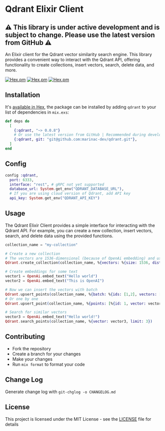# Qdrant Elixir Client

## ⚠️ This library is under active development and is subject to change. Please use the latest version from GitHub ⚠️

An Elixir client for the Qdrant vector similarity search engine. This library provides a convenient way to interact with the Qdrant API, offering functionality to create collections, insert vectors, search, delete data, and more.

[![Hex.pm](https://img.shields.io/hexpm/v/qdrant.svg)](https://hex.pm/packages/qdrant) [![Hex.pm](https://img.shields.io/hexpm/dt/qdrant.svg)](https://hex.pm/packages/qdrant) [![Hex.pm](https://img.shields.io/hexpm/l/qdrant.svg)](https://hex.pm/packages/qdrant)

## Installation

It's [available in Hex](https://hexdocs.pm/qdrant/readme.html), the package can be installed
by adding `qdrant` to your list of dependencies in `mix.exs`:

```elixir
def deps do
  [
    {:qdrant, "~> 0.0.8"}
    # Or use the latest version from GitHub | Recommended during development phase
    {:qdrant, git: "git@github.com:marinac-dev/qdrant.git"},
  ]
end
```

## Config

```elixir
config :qdrant,
  port: 6333,
  interface: "rest", # gRPC not yet supported
  database_url: System.get_env("QDRANT_DATABASE_URL"),
  # If you are using cloud version of Qdrant, add API key
  api_key: System.get_env("QDRANT_API_KEY")
```

## Usage

The Qdrant Elixir Client provides a simple interface for interacting with the Qdrant API. For example, you can create a new collection, insert vectors, search, and delete data using the provided functions.

```elixir
collection_name = "my-collection"

# Create a new collection
# The vectors are 1536-dimensional (because of OpenAi embedding) and use the Cosine distance metric
Qdrant.create_collection(collection_name, %{vectors: %{size: 1536, distance: "Cosine"}})

# Create embeddings for some text
vector1 = OpenAi.embed_text("Hello world")
vector2 = OpenAi.embed_text("This is OpenAI")

# Now we can insert the vectors with batch
Qdrant.upsert_points(collection_name, %{batch: %{ids: [1,2], vectors: [vector1, vector2]}})
# Or one by one
Qdrant.upsert_point(collection_name, %{points: [%{id: 1, vector: vector1}, %{id: 2, vector: vector2}]})

# Search for similar vectors
vector3 = OpenAi.embed_text("Hello world!")
Qdrant.search_points(collection_name, %{vector: vector3, limit: 3})
```

## Contributing

- Fork the repository
- Create a branch for your changes
- Make your changes
- Run `mix format` to format your code

## Change Log

Generate change log with `git-chglog -o CHANGELOG.md`

## License

This project is licensed under the MIT License - see the [LICENSE](LICENSE) file for details
